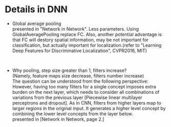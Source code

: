 # Details in DNN

+ Global average pooling<br>
presented in "Network in Network". Less parameters. Using GlobalAveragePooling replace FC.
Also, another potential advantage is that FC will destory spatial information, may be not important for classification, but actually important for localization.(refer to "Learning Deep Features for Discriminative Localization", CVPR2016, MIT)
<br>

+ Why pooling, step size greater than 1, filters increase?<br>
(Namely, feature maps size decrease, filters number increase)<br>
The question can be understood from  the following perspective:<br>
However, having too many filters for a single concept imposes extra burden on the next layer, which needs to consider all combinations of variations from the previous layer [Piecewise linear multilayer perceptrons and dropout]. As in CNN, filters from higher layers map to larger regions in the original input. It generates a higher level concept by combining the lower level concepts from the layer below.<br>
presented in [Network in Network, page 2.]


